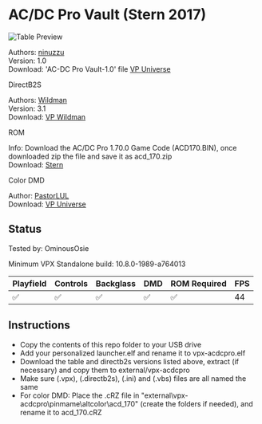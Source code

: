# AC/DC Pro Vault (Stern 2017)

![Table Preview](https://vpuniverse.com/screenshots/monthly_2019_03/1368165697_acdc(Custom).png.c9f3a93877cd9a64bb486a7d5f3cd7f1.png)

Authors: [ninuzzu](https://vpuniverse.com/profile/5530-ninuzzu/)  
Version: 1.0  
Download: 'AC-DC Pro Vault-1.0' file [VP Universe](https://vpuniverse.com/files/file/5489-acdc/) 

DirectB2S

Authors: [Wildman](https://vpuniverse.com/profile/5-wildman/)  
Version: 3.1  
Download: [VP Wildman](https://vpuniverse.com/files/file/3131-acdc-pro-stern-2012/)

ROM

Info: Download the AC/DC Pro 1.70.0 Game Code (ACD170.BIN), once downloaded zip the file and save it as acd_170.zip  
Download: [Stern](https://sternpinball.com/?post_type=game_code&s=dc)

Color DMD

Author: [PastorLUL](https://vpuniverse.com/profile/42770-pastorlul/)  
Download: [VP Universe](https://vpuniverse.com/files/file/17697-acdc-stern-2012-64-colors/)

## Status 

Tested by: OminousOsie

Minimum VPX Standalone build: 10.8.0-1989-a764013

| Playfield | Controls | Backglass | DMD | ROM Required | FPS | 
|-----------|----------|-----------|-----|--------------|-----|
| :white_check_mark: | :white_check_mark: | :white_check_mark: | :white_check_mark: | :white_check_mark: | 44 |

## Instructions

- Copy the contents of this repo folder to your USB drive
- Add your personalized launcher.elf and rename it to vpx-acdcpro.elf
- Download the table and directb2s versions listed above, extract (if necessary) and copy them to external/vpx-acdcpro
- Make sure (.vpx), (.directb2s), (.ini) and (.vbs) files are all named the same
- For color DMD: Place the .cRZ file in "external\vpx-acdcpro\pinmame\altcolor\acd_170" (create the folders if needed), and rename it to acd_170.cRZ
